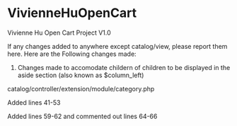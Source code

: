 # VivienneHuOpenCart
Vivienne Hu Open Cart Project V1.0


If any changes added to anywhere except catalog/view, please report them here. Here are the Following changes made:

1. Changes made to accomodate childern of children  to be displayed in the aside section (also known as $column_left)
  
  catalog/controller/extension/module/category.php
  
  Added lines 41-53
  
  Added lines 59-62 and commented out lines 64-66
  
